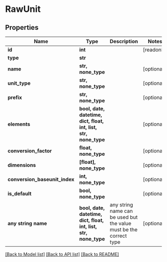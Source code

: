# RawUnit


## Properties
Name | Type | Description | Notes
------------ | ------------- | ------------- | -------------
**id** | **int** |  | [readonly] 
**type** | **str** |  | 
**name** | **str, none_type** |  | [optional] 
**unit_type** | **str, none_type** |  | [optional] 
**prefix** | **str, none_type** |  | [optional] 
**elements** | **bool, date, datetime, dict, float, int, list, str, none_type** |  | [optional] 
**conversion_factor** | **float, none_type** |  | [optional] 
**dimensions** | **[float], none_type** |  | [optional] 
**conversion_baseunit_index** | **int, none_type** |  | [optional] 
**is_default** | **bool, none_type** |  | [optional] 
**any string name** | **bool, date, datetime, dict, float, int, list, str, none_type** | any string name can be used but the value must be the correct type | [optional]

[[Back to Model list]](../README.md#documentation-for-models) [[Back to API list]](../README.md#documentation-for-api-endpoints) [[Back to README]](../README.md)


